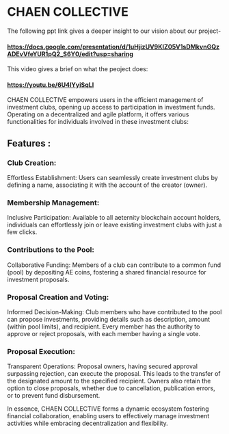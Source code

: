 # CHAEN COLLECTIVE

The following ppt link gives a deeper insight to our vision about our project-
#### https://docs.google.com/presentation/d/1uHjizUV9KIZ05V1sDMkvnGQzADEvVfeYUR1pQ2_S6Y0/edit?usp=sharing

This video gives a brief on what the peoject does: 
#### https://youtu.be/6U4IYyiSqLI

CHAEN COLLECTIVE empowers users in the efficient management of investment clubs, opening up access to participation in investment funds. Operating on a decentralized and agile platform, it offers various functionalities for individuals involved in these investment clubs:

## Features :

### Club Creation:

Effortless Establishment: Users can seamlessly create investment clubs by defining a name, associating it with the account of the creator (owner).

### Membership Management:

Inclusive Participation: Available to all aeternity blockchain account holders, individuals can effortlessly join or leave existing investment clubs with just a few clicks.

### Contributions to the Pool:

Collaborative Funding: Members of a club can contribute to a common fund (pool) by depositing AE coins, fostering a shared financial resource for investment proposals.

### Proposal Creation and Voting:

Informed Decision-Making: Club members who have contributed to the pool can propose investments, providing details such as description, amount (within pool limits), and recipient. Every member has the authority to approve or reject proposals, with each member having a single vote.

### Proposal Execution:

Transparent Operations: Proposal owners, having secured approval surpassing rejection, can execute the proposal. This leads to the transfer of the designated amount to the specified recipient. Owners also retain the option to close proposals, whether due to cancellation, publication errors, or to prevent fund disbursement.

In essence, CHAEN COLLECTIVE forms a dynamic ecosystem fostering financial collaboration, enabling users to effectively manage investment activities while embracing decentralization and flexibility.


